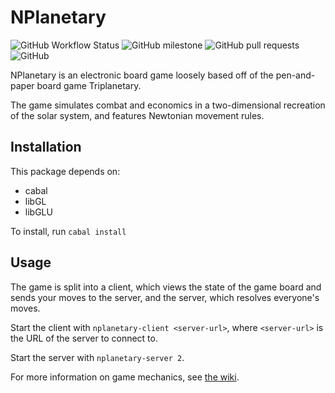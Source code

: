 # NPlanetary

![GitHub Workflow Status](https://img.shields.io/github/workflow/status/JustinHuPrime/NPlanetary/Haskell%20CI) ![GitHub milestone](https://img.shields.io/github/milestones/issues-open/JustinHuPrime/NPlanetary/1) ![GitHub pull requests](https://img.shields.io/github/issues-pr/JustinHuPrime/NPlanetary) ![GitHub](https://img.shields.io/github/license/JustinHuPrime/NPlanetary)

NPlanetary is an electronic board game loosely based off of the pen-and-paper board game Triplanetary.

The game simulates combat and economics in a two-dimensional recreation of the solar system, and features Newtonian movement rules.

## Installation

This package depends on:

- cabal
- libGL
- libGLU

To install, run `cabal install`

## Usage

The game is split into a client, which views the state of the game board and sends your moves to the server, and the server, which resolves everyone's moves.

Start the client with `nplanetary-client <server-url>`, where `<server-url>` is the URL of the server to connect to.

Start the server with `nplanetary-server 2`.

For more information on game mechanics, see [the wiki](https://github.com/JustinHuPrime/NPlanetary/wiki).
